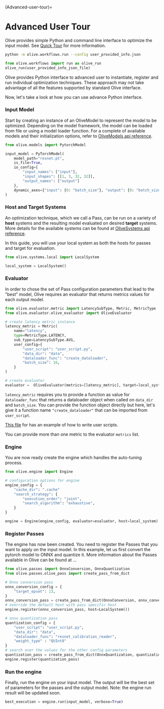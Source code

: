 (Advanced-user-tour)=
# Advanced User Tour

Olive provides simple  Python and command line interface to optimize the input model. See [Quick Tour](Quick-tour) for more information.
```bash
python -m olive.workflows.run --config user_provided_info.json
```

```python
from olive.workflows import run as olive_run
olive_run(user_provided_info_json_file)
```

Olive provides Python interface to advanced user to instantiate, register and run individual optimization techniques. These
approach may not take advantage of all the features supported by standard Olive interface.

Now, let's take a look at how you can use advance Python interface.

### Input Model
Start by creating an instance of an OliveModel to represent the model to be optimized. Depending on the model framework, the
model can be loaded from file or using a model loader function. For a complete of available models and their initialization options, refer to [OliveModels api reference](models).

```python
from olive.models import PytorchModel

input_model = PyTorchModel(
    model_path="resnet.pt",
    is_file=True,
    io_config={
        "input_names": ["input"],
        "input_shapes": [[1, 3, 32, 32]],
        "output_names": ["output"]
    },
    dynamic_axes={"input": {0: "batch_size"}, "output": {0: "batch_size"}}
)
```

### Host and Target Systems
An optimization technique, which we call a Pass, can be run on a variety of **host** systems and the resulting model evaluated
on desired **target** systems. More details for the available systems can be found at [OliveSystems api reference](systems).

In this guide, you will use your local system as both the hosts for passes and target for evaluation.

```python
from olive.systems.local import LocalSystem

local_system = LocalSystem()
```

### Evaluator
In order to chose the set of Pass configuration parameters that lead to the "best" model, Olive requires an evaluator that
returns metrics values for each output model.

```python
from olive.evaluator.metric import LatencySubType, Metric, MetricType
from olive.evaluator.olive_evaluator import OliveEvaluator

# create latency metric instance
latency_metric = Metric(
    name="latency",
    type=MetricType.LATENCY,
    sub_type=LatencySubType.AVG,
    user_config={
        "user_script": "user_script.py",
        "data_dir": "data",
        "dataloader_func": "create_dataloader",
        "batch_size": 16,
    }
)

# create evaluator
evaluator =  OliveEvaluator(metrics=[latency_metric], target=local_system)
```

`latency_metric` requires you to provide a function as value for `dataloader_func` that returns a dataloader object when called on `data_dir` and `batch_size`. You can provide the function object directly but here, let's give it a function name `"create_dataloader"` that can be imported from `user_script`.

[This file](https://github.com/microsoft/Olive/blob/main/examples/resnet_ptq_cpu/user_script.py) for
has an example of how to write user scripts.
<!-- Refer to [User Scripts and Script Dir]() for more details on how Olive handles user scripts. -->

You can provide more than one metric to the evaluator `metrics` list.

### Engine
You are now ready create the engine which handles the auto-tuning process.

```python
from olive.engine import Engine

# configuration options for engine
engine_config = {
    "cache_dir": ".cache"
    "search_strategy": {
        "execution_order": "joint",
        "search_algorithm": "exhaustive",
    }
}

engine = Engine(engine_config, evaluator=evaluator, host=local_system)
```

### Register Passes
The engine has now been created. You need to register the Passes that you want to apply on the input model. In this example,
let us first convert the pytorch model to ONNX and quantize it. More information about the
Passes available in Olive can be found at ...

```python
from olive.passes import OnnxConversion, OnnxQuantization
from olive.passes.olive_pass import create_pass_from_dict

# Onnx conversion pass
onnx_conversion_config = {
    "target_opset": 13,
}
onnx_conversion_pass = create_pass_from_dict(OnnxConversion, onnx_conversion_config)
# override the default host with pass specific host
engine.register(onnx_conversion_pass, host=LocalSystem())

# onnx quantization pass
quantization_config = {
    "user_script": "user_script.py",
    "data_dir": "data",
    "dataloader_func": "resnet_calibration_reader",
    "weight_type" : "QUInt8"
}
# search over the values for the other config parameters
quantization_pass = create_pass_from_dict(OnnxQuantization, quantization_config)
engine.register(quantization_pass)
```

### Run the engine
Finally, run the engine on your input model. The output will be the best set of parameters for the passes and the output
model. Note: the engine run result will be updated soon.

```python
best_execution = engine.run(input_model, verbose=True)
```
